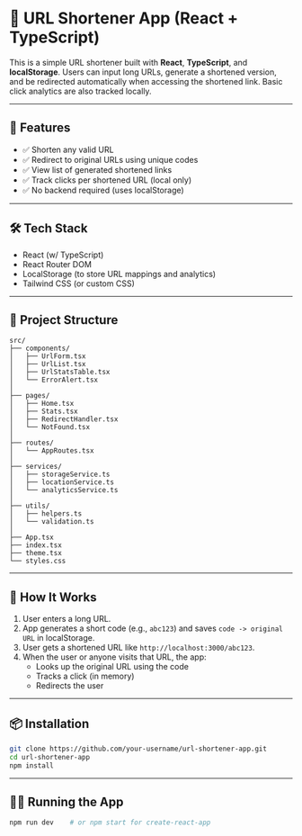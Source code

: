 # 🔗 URL Shortener App (React + TypeScript)

This is a simple URL shortener built with **React**, **TypeScript**, and **localStorage**. Users can input long URLs, generate a shortened version, and be redirected automatically when accessing the shortened link. Basic click analytics are also tracked locally.

---

## 🚀 Features

- ✅ Shorten any valid URL
- ✅ Redirect to original URLs using unique codes
- ✅ View list of generated shortened links
- ✅ Track clicks per shortened URL (local only)
- ✅ No backend required (uses localStorage)

---

## 🛠️ Tech Stack

- React (w/ TypeScript)
- React Router DOM
- LocalStorage (to store URL mappings and analytics)
- Tailwind CSS (or custom CSS)

---

## 📁 Project Structure

```
src/
├── components/
│   ├── UrlForm.tsx
│   ├── UrlList.tsx
│   ├── UrlStatsTable.tsx
│   └── ErrorAlert.tsx
│
├── pages/
│   ├── Home.tsx
│   ├── Stats.tsx
│   ├── RedirectHandler.tsx
│   └── NotFound.tsx
│
├── routes/
│   └── AppRoutes.tsx
│
├── services/
│   ├── storageService.ts
│   ├── locationService.ts
│   └── analyticsService.ts
│
├── utils/
│   ├── helpers.ts
│   └── validation.ts
│
├── App.tsx
├── index.tsx
├── theme.tsx
└── styles.css
```

---

## 🧪 How It Works

1. User enters a long URL.
2. App generates a short code (e.g., `abc123`) and saves `code -> original URL` in localStorage.
3. User gets a shortened URL like `http://localhost:3000/abc123`.
4. When the user or anyone visits that URL, the app:
   - Looks up the original URL using the code
   - Tracks a click (in memory)
   - Redirects the user

---

## 📦 Installation

```bash
git clone https://github.com/your-username/url-shortener-app.git
cd url-shortener-app
npm install
```

---

## 🧑‍💻 Running the App

```bash
npm run dev    # or npm start for create-react-app


